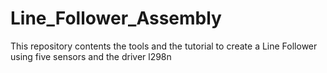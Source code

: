 # Line_Follower_Assembly
This repository contents the tools and the tutorial to create a Line Follower using five sensors and the driver l298n
